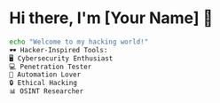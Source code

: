 # Hi there, I'm [Your Name] 👋

```bash
echo "Welcome to my hacking world!"
🕶️ Hacker-Inspired Tools:
🖥️ Cybersecurity Enthusiast
💻 Penetration Tester
🚀 Automation Lover
🔒 Ethical Hacking
📊 OSINT Researcher
